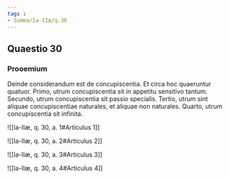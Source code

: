 ```yaml
---
tags : 
- Summa/Ia-IIæ/q.30
---
```


## Quaestio 30

### Prooemium

Deinde considerandum est de concupiscentia. Et circa hoc quaeruntur quatuor. Primo, utrum concupiscentia sit in appetitu sensitivo tantum. Secundo, utrum concupiscentia sit passio specialis. Tertio, utrum sint aliquae concupiscentiae naturales, et aliquae non naturales. Quarto, utrum concupiscentia sit infinita.

![[Ia-IIæ, q. 30, a. 1#Articulus 1]]

![[Ia-IIæ, q. 30, a. 2#Articulus 2]]

![[Ia-IIæ, q. 30, a. 3#Articulus 3]]

![[Ia-IIæ, q. 30, a. 4#Articulus 4]]

